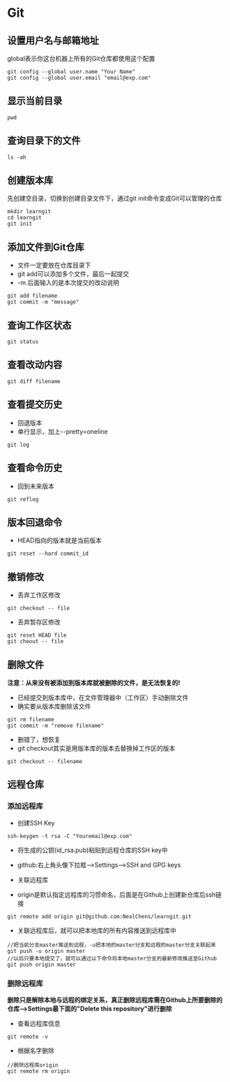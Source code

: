 # Git

## 设置用户名与邮箱地址
global表示你这台机器上所有的Git仓库都使用这个配置
```
git config --global user.name "Your Name"
git config --global user.email "email@exp.com"
```

## 显示当前目录
```
pwd
```

## 查询目录下的文件
```
ls -ah
```

## 创建版本库
先创建空目录，切换到创建目录文件下，通过git init命令变成Git可以管理的仓库
```
mkdir learngit
cd learngit
git init
```

## 添加文件到Git仓库
- 文件一定要放在仓库目录下
- git add可以添加多个文件，最后一起提交
- -m 后面输入的是本次提交的改动说明
```
git add filename
git commit -m "message"
```

## 查询工作区状态
```
git status
```

## 查看改动内容
```
git diff filename
```

## 查看提交历史
- 回退版本
- 单行显示，加上--pretty=oneline
```
git log
```

## 查看命令历史
- 回到未来版本
```
git reflog
```

## 版本回退命令
- HEAD指向的版本就是当前版本
```
git reset --hard commit_id
```

## 撤销修改
- 丢弃工作区修改
```
git checkout -- file
```
- 丢弃暂存区修改
```
git reset HEAD file
git cheout -- file
```

## 删除文件
**注意：从来没有被添加到版本库就被删除的文件，是无法恢复的!**
- 已经提交到版本库中，在文件管理器中（工作区）手动删除文件
- 确实要从版本库删除该文件
```
git rm filename
git commit -m "remove filename"
```
- 删错了，想恢复
- git checkout其实是用版本库的版本去替换掉工作区的版本
```
git checkout -- filename
```

## 远程仓库
### 添加远程库
- 创建SSH Key
```
ssh-keygen -t rsa -C "Youremail@exp.com"
```
- 将生成的公钥(id_rsa.pub)粘贴到远程仓库的SSH key中
- github:右上角头像下拉框-->Settings-->SSH and GPG keys

- 关联远程库
- origin是默认指定远程库的习惯命名，后面是在Github上创建新仓库后ssh链接
```
git remote add origin git@github.com:NealChens/learngit.git
```
- 关联远程库后，就可以把本地库的所有内容推送到远程库中
```
//把当前分支master推送到远程，-u把本地的master分支和远程的master分支关联起来
git push -u origin master
//以后只要本地提交了，就可以通过以下命令将本地master分支的最新修改推送至Github
git push origin master
```

### 删除远程库
**删除只是解除本地与远程的绑定关系，真正删除远程库需在Github上所要删除的仓库-->Settings最下面的"Delete this repository"进行删除**
- 查看远程库信息
```
git remote -v
```
- 根据名字删除
```
//删除远程库origin
git remote rm origin
```
